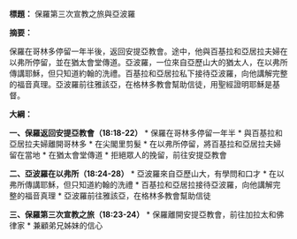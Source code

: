 **標題：** 保羅第三次宣教之旅與亞波羅

**摘要：**

保羅在哥林多停留一年半後，返回安提亞教會。途中，他與百基拉和亞居拉夫婦在以弗所停留，並在猶太會堂傳道。亞波羅，一位來自亞歷山大的猶太人，在以弗所傳講耶穌，但只知道約翰的洗禮。百基拉和亞居拉私下接待亞波羅，向他講解完整的福音真理。亞波羅前往雅該亞，在格林多教會幫助信徒，用聖經證明耶穌是基督。

**大綱：**

**一、保羅返回安提亞教會（18:18-22）**
    * 保羅在哥林多停留一年半
    * 與百基拉和亞居拉夫婦離開哥林多
    * 在尖閣里剪髮
    * 在以弗所停留，將百基拉和亞居拉夫婦留在當地
    * 在猶太會堂傳道
    * 拒絕眾人的挽留，前往安提亞教會

**二、亞波羅在以弗所（18:24-28）**
    * 亞波羅來自亞歷山大，有學問和口才
    * 在以弗所傳講耶穌，但只知道約翰的洗禮
    * 百基拉和亞居拉接待亞波羅，向他講解完整的福音真理
    * 亞波羅前往雅該亞，在格林多教會幫助信徒

**三、保羅第三次宣教之旅（18:23-24）**
    * 保羅離開安提亞教會，前往加拉太和佛律家
    * 兼顧弟兄姊妹的信心